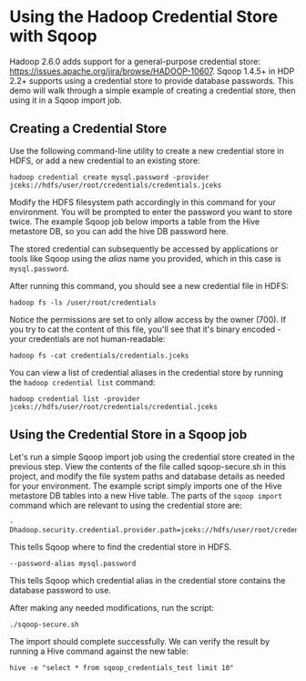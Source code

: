 Using the Hadoop Credential Store with Sqoop
============================================

Hadoop 2.6.0 adds support for a general-purpose credential store: https://issues.apache.org/jira/browse/HADOOP-10607. Sqoop 1.4.5+ in HDP 2.2+ supports using a credential store to provide database passwords. This demo will walk through a simple example of creating a credential store, then using it in a Sqoop import job.

Creating a Credential Store
---------------------------

Use the following command-line utility to create a new credential store in HDFS, or add a new credential to an existing store:

```
hadoop credential create mysql.password -provider jceks://hdfs/user/root/credentials/credentials.jceks
```

Modify the HDFS filesystem path accordingly in this command for your environment. You will be prompted to enter the password you want to store twice. The example Sqoop job below imports a table from the Hive metastore DB, so you can add the hive DB password here. 

The stored credential can subsequently be accessed by applications or tools like Sqoop using the *alias* name you provided, which in this case is `mysql.password`.

After running this command, you should see a new credential file in HDFS:

```
hadoop fs -ls /user/root/credentials
```

Notice the permissions are set to only allow access by the owner (700). If you try to cat the content of this file, you'll see that it's binary encoded - your credentials are not human-readable:

```
hadoop fs -cat credentials/credentials.jceks
```

You can view a list of credential aliases in the credential store by running the `hadoop credential list` command:

```
hadoop credential list -provider jceks://hdfs/user/root/credentials/credential.jceks
```

Using the Credential Store in a Sqoop job
-----------------------------------------

Let's run a simple Sqoop import job using the credential store created in the previous step. View the contents of the file called sqoop-secure.sh in this project, and modify the file system paths and database details as needed for your environment. The example script simply imports one of the Hive metastore DB tables into a new Hive table. The parts of the `sqoop import` command which are relevant to using the credential store are:

```
-Dhadoop.security.credential.provider.path=jceks://hdfs/user/root/credentials/credentials.jceks
```
This tells Sqoop where to find the credential store in HDFS.

```
--password-alias mysql.password
```
This tells Sqoop which credential alias in the credential store contains the database password to use.

After making any needed modifications, run the script:

```
./sqoop-secure.sh
```

The import should complete successfully. We can verify the result by running a Hive command against the new table:

```
hive -e "select * from sqoop_credentials_test limit 10" 
```


